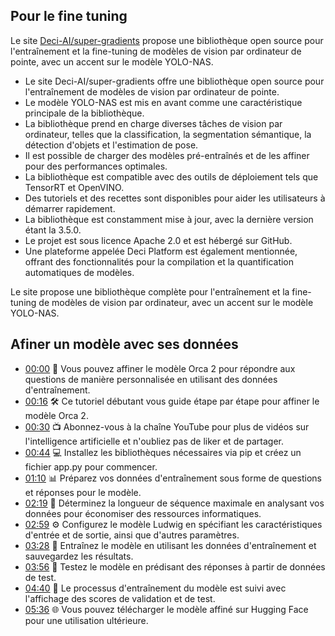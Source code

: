 ## Pour le fine tuning 

Le site [Deci-AI/super-gradients](https://github.com/Deci-AI/super-gradients?tab=readme-ov-file) propose une bibliothèque open source pour l'entraînement et la fine-tuning de modèles de vision par ordinateur de pointe, avec un accent sur le modèle YOLO-NAS.

- Le site Deci-AI/super-gradients offre une bibliothèque open source pour l'entraînement de modèles de vision par ordinateur de pointe.
- Le modèle YOLO-NAS est mis en avant comme une caractéristique principale de la bibliothèque.
- La bibliothèque prend en charge diverses tâches de vision par ordinateur, telles que la classification, la segmentation sémantique, la détection d'objets et l'estimation de pose.
- Il est possible de charger des modèles pré-entraînés et de les affiner pour des performances optimales.
- La bibliothèque est compatible avec des outils de déploiement tels que TensorRT et OpenVINO.
- Des tutoriels et des recettes sont disponibles pour aider les utilisateurs à démarrer rapidement.
- La bibliothèque est constamment mise à jour, avec la dernière version étant la 3.5.0.
- Le projet est sous licence Apache 2.0 et est hébergé sur GitHub.
- Une plateforme appelée Deci Platform est également mentionnée, offrant des fonctionnalités pour la compilation et la quantification automatiques de modèles.

Le site propose une bibliothèque complète pour l'entraînement et la fine-tuning de modèles de vision par ordinateur, avec un accent sur le modèle YOLO-NAS.

## Afiner un modèle avec ses données 
- [00:00](https://www.youtube.com/watch?v=jcABWwH1FBE&t=0s) 🤖 Vous pouvez affiner le modèle Orca 2 pour répondre aux questions de manière personnalisée en utilisant des données d'entraînement.
- [00:16](https://www.youtube.com/watch?v=jcABWwH1FBE&t=16s) 🛠️ Ce tutoriel débutant vous guide étape par étape pour affiner le modèle Orca 2.
- [00:30](https://www.youtube.com/watch?v=jcABWwH1FBE&t=30s) 📺 Abonnez-vous à la chaîne YouTube pour plus de vidéos sur l'intelligence artificielle et n'oubliez pas de liker et de partager.
- [00:44](https://www.youtube.com/watch?v=jcABWwH1FBE&t=44s) 💻 Installez les bibliothèques nécessaires via pip et créez un fichier app.py pour commencer.
- [01:10](https://www.youtube.com/watch?v=jcABWwH1FBE&t=70s) 📊 Préparez vos données d'entraînement sous forme de questions et réponses pour le modèle.
- [02:19](https://www.youtube.com/watch?v=jcABWwH1FBE&t=139s) 🧮 Déterminez la longueur de séquence maximale en analysant vos données pour économiser des ressources informatiques.
- [02:59](https://www.youtube.com/watch?v=jcABWwH1FBE&t=179s) ⚙️ Configurez le modèle Ludwig en spécifiant les caractéristiques d'entrée et de sortie, ainsi que d'autres paramètres.
- [03:28](https://www.youtube.com/watch?v=jcABWwH1FBE&t=208s) 🚀 Entraînez le modèle en utilisant les données d'entraînement et sauvegardez les résultats.
- [03:56](https://www.youtube.com/watch?v=jcABWwH1FBE&t=236s) 🧪 Testez le modèle en prédisant des réponses à partir de données de test.
- [04:40](https://www.youtube.com/watch?v=jcABWwH1FBE&t=280s) 🔄 Le processus d'entraînement du modèle est suivi avec l'affichage des scores de validation et de test.
- [05:36](https://www.youtube.com/watch?v=jcABWwH1FBE&t=336s) 🌐 Vous pouvez télécharger le modèle affiné sur Hugging Face pour une utilisation ultérieure.

